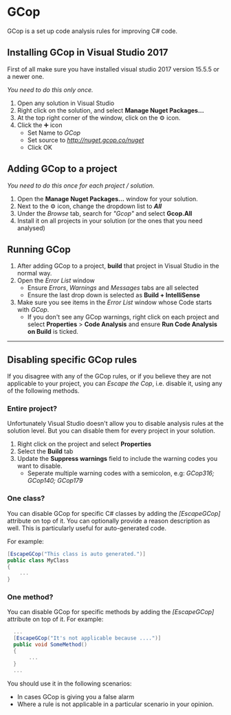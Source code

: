 # GCop
GCop is a set up code analysis rules for improving C# code.


## Installing GCop in Visual Studio 2017
First of all make sure you have installed visual studio 2017 version 15.5.5 or a newer one.

*You need to do this only once.*

1. Open any solution in Visual Studio
2. Right click on the solution, and select **Manage Nuget Packages...**
3. At the top right corner of the window, click on the ⚙ icon.
4. Click the ➕ icon
   - Set Name to *GCop*
   - Set source to *http://nuget.gcop.co/nuget*
   - Click OK
   
## Adding GCop to a project
*You need to do this once for each project / solution.*

1. Open the **Manage Nuget Packages...** window for your solution.
1. Next to the ⚙ icon, change the dropdown list to ***All***
2. Under the *Browse* tab, search for *"Gcop"* and select **Gcop.All**
3. Install it on all projects in your solution (or the ones that you need analysed)


## Running GCop
1. After adding GCop to a project, **build** that project in Visual Studio in the normal way.
2. Open the *Error List* window
   - Ensure *Errors*, *Warnings* and *Messages* tabs are all selected
   - Ensure the last drop down is selected as **Build + IntelliSense**
3. Make sure you see items in the *Error List* window whose Code starts with *GCop*.
   - If you don't see any GCop warnings, right click on each project and select **Properties** > **Code Analysis** and ensure **Run Code Analysis on Build** is ticked.

---

## Disabling specific GCop rules
If you disagree with any of the GCop rules, or if you believe they are not applicable to your project, you can *Escape the Cop*, i.e. disable it, using any of the following methods.

### Entire project?
Unfortunately Visual Studio doesn't allow you to disable analysis rules at the solution level. But you can disable them for every project in your solution.

1. Right click on the project and select **Properties**
2. Select the **Build** tab
3. Update the **Suppress warnings** field to include the warning codes you want to disable. 
   - Seperate multiple warning codes with a semicolon, e.g: *GCop316; GCop140; GCop179*
   
### One class?
You can disable GCop for specific C# classes by adding the *[EscapeGCop]* attribute on top of it. You can optionally provide a reason description as well. This is particularly useful for auto-generated code.

For example:
```csharp
[EscapeGCop("This class is auto generated.")]
public class MyClass
{
    ...
}
```

### One method?
You can disable GCop for specific methods by adding the *[EscapeGCop]* attribute on top of it. For example:
```csharp
  ...
  [EscapeGCop("It's not applicable because ....")]
  public void SomeMethod()
  {
       ...
  }
  ...
```

You should use it in the following scenarios:
- In cases GCop is giving you a false alarm
- Where a rule is not applicable in a particular scenario in your opinion.

